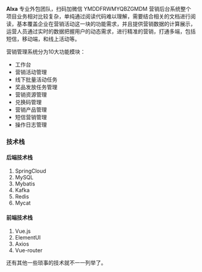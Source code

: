 **Alxa** 专业外包团队，扫码加微信 YMDDFRWMYQBZGMDM
营销后台系统整个项目业务相对比较复杂，单纯通过阅读代码难以理解，需要结合相关的文档进行阅读，基本覆盖企业在营销活动这一块的功能需求，并且提供营销数据的计算展示，运营人员通过实时的数据把握用户的动态需求，进行精准的营销，打通多端，包括短信，移动端，和线上活动等。

营销管理系统分为10大功能模块：

* 工作台
* 营销活动管理
* 线下批量活动任务
* 奖品发放任务管理
* 营销资源管理
* 兑换码管理
* 营销产品管理
* 短信营销管理
* 操作日志管理



### 技术栈
#### 后端技术栈
1. SpringCloud
2. MySQL
3. Mybatis
4. Kafka
5. Redis
6. Mycat

#### 前端技术栈
1. Vue.js
2. ElementUI
3. Axios
4. Vue-router

还有其他一些琐事的技术就不一一列举了。


